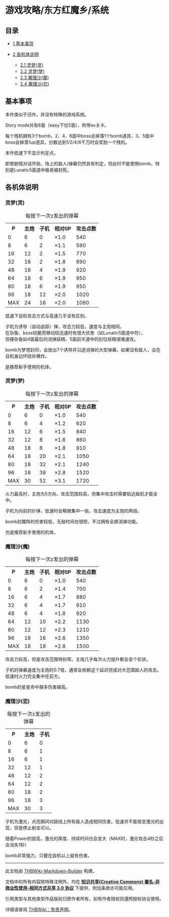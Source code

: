 # 游戏攻略/东方红魔乡/系统

<!-- source html: G:\repos\THBWiki-Markdown-Builder\THBWikiMarkdown\Temp\main\5\57\ns0%3A%E6%B8%B8%E6%88%8F%E6%94%BB%E7%95%A5%2F%E4%B8%9C%E6%96%B9%E7%BA%A2%E9%AD%94%E4%B9%A1%2F%E7%B3%BB%E7%BB%9F.html -->



## 目录

- [1 基本事项](#基本事项)
- [2 各机体说明](#各机体说明)

  - [2.1 灵梦(灵)](#灵梦(灵))
  - [2.2 灵梦(梦)](#灵梦(梦))
  - [2.3 魔理沙(魔)](#魔理沙(魔))
  - [2.4 魔理沙(恋)](#魔理沙(恋))







## 基本事项
  
本作类似于旧作，并没有特殊的游戏系统。  

Story mode共有6面（easy下仅5面），附带ex关卡。  

每个残机拥有3个bomb，2、4、6面中boss会掉落1个bomb道具，3、5面中boss会掉落1up道具，分数达到1/2/4/6千万时会奖励一个残机。  

本作低速下不显示判定点。  

即使剧情对话开始，场上的敌人/弹幕仍然具有判定，但此时不能使用bomb，特别是Lunatic5面道中极易被封死。
  

## 各机体说明
### 灵梦(灵)

<table>
<caption>每按下一次z发出的弹幕
</caption>
<tbody><tr>
<th>P</th>
<th>主炮</th>
<th>子机</th>
<th>相对0P</th>
<th>攻击点数
</th></tr>
<tr>
<td>0</td>
<td>6</td>
<td>0</td>
<td>×1.0</td>
<td>540
</td></tr>
<tr>
<td>8</td>
<td>6</td>
<td>2</td>
<td>×1.1</td>
<td>590
</td></tr>
<tr>
<td>16</td>
<td>12</td>
<td>2</td>
<td>×1.5</td>
<td>770
</td></tr>
<tr>
<td>32</td>
<td>18</td>
<td>2</td>
<td>×1.8</td>
<td>890
</td></tr>
<tr>
<td>48</td>
<td>18</td>
<td>4</td>
<td>×1.9</td>
<td>920
</td></tr>
<tr>
<td>64</td>
<td>18</td>
<td>6</td>
<td>×1.9</td>
<td>950
</td></tr>
<tr>
<td>80</td>
<td>18</td>
<td>6</td>
<td>×1.9</td>
<td>950
</td></tr>
<tr>
<td>96</td>
<td>18</td>
<td>12</td>
<td>×2.0</td>
<td>1020
</td></tr>
<tr>
<td>MAX</td>
<td>24</td>
<td>16</td>
<td>×2.0</td>
<td>1060
</td></tr></tbody></table>


  
低速下自机攻击方式与高速几乎没有区别。  

子机为诱导（自动追踪）弹，攻击力较低，速度与主炮相同。  
在杂鱼、boss较脆而移动较迅速时有很大优势（如Lunatic5面道中符），  
但硬杂鱼如4面最后的消弹妖精、5面前半道中的封位妖精很难速攻。  

bomb为梦想封印，会放出7个诱导并沿途消弹的大型弹幕。如果没有敌人，会在自机身边环绕并爆炸。  

是推荐新手使用的机体。
  


### 灵梦(梦)

<table>
<caption>每按下一次z发出的弹幕
</caption>
<tbody><tr>
<th>P</th>
<th>主炮</th>
<th>子机</th>
<th>相对0P</th>
<th>攻击点数
</th></tr>
<tr>
<td>0</td>
<td>6</td>
<td>0</td>
<td>×1.0</td>
<td>540
</td></tr>
<tr>
<td>8</td>
<td>6</td>
<td>4</td>
<td>×1.2</td>
<td>620
</td></tr>
<tr>
<td>16</td>
<td>12</td>
<td>6</td>
<td>×1.5</td>
<td>840
</td></tr>
<tr>
<td>32</td>
<td>12</td>
<td>8</td>
<td>×1.6</td>
<td>860
</td></tr>
<tr>
<td>48</td>
<td>18</td>
<td>8</td>
<td>×1.8</td>
<td>910
</td></tr>
<tr>
<td>64</td>
<td>18</td>
<td>20</td>
<td>×2.1</td>
<td>1050
</td></tr>
<tr>
<td>80</td>
<td>18</td>
<td>32</td>
<td>×2.1</td>
<td>1240
</td></tr>
<tr>
<td>96</td>
<td>18</td>
<td>38</td>
<td>×2.8</td>
<td>1520
</td></tr>
<tr>
<td>MAX</td>
<td>30</td>
<td>52</td>
<td>×3.1</td>
<td>1720
</td></tr></tbody></table>


  
火力最高时，主炮为5方向，攻击范围较高，但集中攻击时需要贴近敌机才能全中。  

子机为向前的针弹，低速时会略微集中一些。攻击速度为主炮的两倍。  

bomb封魔阵的伤害较低，无敌时间也很短，不过拥有全屏消弹功能。  

也是推荐新手使用的机体。
  


### 魔理沙(魔)

<table>
<caption>每按下一次z发出的弹幕
</caption>
<tbody><tr>
<th>P</th>
<th>主炮</th>
<th>子机</th>
<th>相对0P</th>
<th>攻击点数
</th></tr>
<tr>
<td>0</td>
<td>6</td>
<td>0</td>
<td>×1.0</td>
<td>540
</td></tr>
<tr>
<td>8</td>
<td>6</td>
<td>2</td>
<td>×1.4</td>
<td>700
</td></tr>
<tr>
<td>16</td>
<td>6</td>
<td>4</td>
<td>×1.7</td>
<td>880
</td></tr>
<tr>
<td>32</td>
<td>6</td>
<td>4</td>
<td>×1.7</td>
<td>910
</td></tr>
<tr>
<td>48</td>
<td>6</td>
<td>4</td>
<td>×1.8</td>
<td>920
</td></tr>
<tr>
<td>64</td>
<td>12</td>
<td>10</td>
<td>×2.2</td>
<td>1130
</td></tr>
<tr>
<td>80</td>
<td>12</td>
<td>12</td>
<td>×2.3</td>
<td>1210
</td></tr>
<tr>
<td>96</td>
<td>18</td>
<td>16</td>
<td>×2.6</td>
<td>1350
</td></tr>
<tr>
<td>MAX</td>
<td>18</td>
<td>18</td>
<td>×2.8</td>
<td>1500
</td></tr></tbody></table>


  
攻击力较高，但是攻击范围特别窄。主炮几乎每次火力提升都会变个形状。  

子机的弹幕速度为主炮的0.7倍，通常会依赖这个延迟完成对大范围敌人的攻击。低速时火力完全集中在前方。  

bomb的星星命中越多伤害越高。
  


### 魔理沙(恋)

<table>
<caption>每按下一次z发出的弹幕
</caption>
<tbody><tr>
<th>P</th>
<th>主炮</th>
<th>子机
</th></tr>
<tr>
<td>0</td>
<td>6</td>
<td>0
</td></tr>
<tr>
<td>8</td>
<td>6</td>
<td>1
</td></tr>
<tr>
<td>16</td>
<td>6</td>
<td>1
</td></tr>
<tr>
<td>32</td>
<td>12</td>
<td>1
</td></tr>
<tr>
<td>48</td>
<td>12</td>
<td>2
</td></tr>
<tr>
<td>64</td>
<td>12</td>
<td>2
</td></tr>
<tr>
<td>80</td>
<td>18</td>
<td>2
</td></tr>
<tr>
<td>96</td>
<td>18</td>
<td>3
</td></tr>
<tr>
<td>MAX</td>
<td>30</td>
<td>3
</td></tr></tbody></table>


  
子机为激光，点亮期间对路线上所有敌人造成相同伤害。低速并不能改变激光的出现，但是停止射击可以。  

随着Power的提高，激光的厚度、持续时间也会变大（MAX时，激光攻击4秒之后会消失1秒）  

bomb非常强力，只要在自机以上就有伤害。
  





---

此文档由 [THBWiki-Markdown-Builder](https://github.com/Delsin-Yu/THBWiki-Markdown-Builder) 构建。

文档中的所有内容除特殊注明外，均在 [**知识共享(Creative Commons) 署名-非商业性使用-相同方式共享 3.0 协议**](https://creativecommons.org/licenses/by-sa/3.0/deed.zh-hans) 下提供，附加条款亦可能应用。

引用类型与其他类型作品版权归原作者所有，如有作者授权则遵照授权协议使用。

详细请查阅 [THBWiki：免责声明](https://thbwiki.cc/THBWiki:%E5%85%8D%E8%B4%A3%E5%A3%B0%E6%98%8E)。


